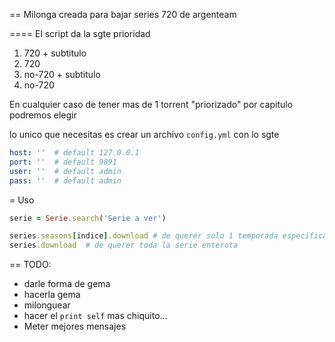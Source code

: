 == Milonga creada para bajar series 720 de argenteam

==== El script da la sgte prioridad
1) 720 + subtitulo
2) 720
3) no-720 + subtitulo
4) no-720

En cualquier caso de tener mas de 1 torrent "priorizado" por capitulo podremos elegir


lo unico que necesitas es crear un archivo `config.yml` con lo sgte
```yaml
host: ''  # default 127.0.0.1
port: ''  # default 9091
user: ''  # default admin
pass: ''  # default admin
```

= Uso
```ruby
serie = Serie.search('Serie a ver')

series.seasons[indice].download # de querer solo 1 temporada especifica
series.download  # de querer toda la serie enterota
```

== TODO:
- darle forma de gema
- hacerla gema
- milonguear
- hacer el `print self` mas chiquito...
- Meter mejores mensajes

